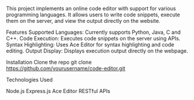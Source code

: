 This project implements an online code editor with support for various programming languages. It allows users to write code snippets, execute them on the server, and view the output directly on the website.

Features
Supported Languages: Currently supports Python, Java, C and C++.
Code Execution: Executes code snippets on the server using APIs.
Syntax Highlighting: Uses Ace Editor for syntax highlighting and code editing.
Output Display: Displays execution output directly on the webpage.

Installation
Clone the repo
git clone https://github.com/yourusername/code-editor.git

Technologies Used

Node.js
Express.js
Ace Editor
RESTful APIs
